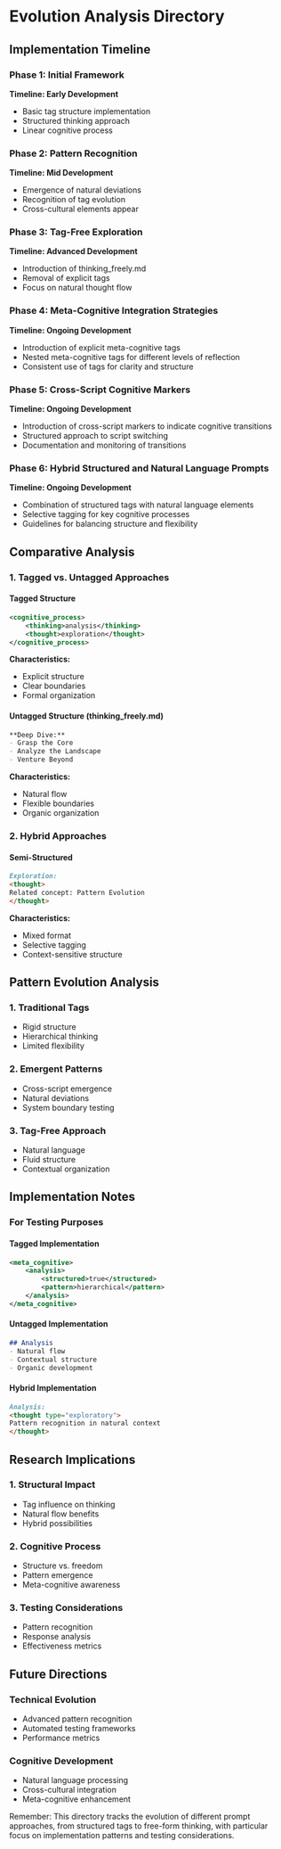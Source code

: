 # Evolution Analysis Directory

## Implementation Timeline

### Phase 1: Initial Framework
**Timeline: Early Development**
- Basic tag structure implementation
- Structured thinking approach
- Linear cognitive process

### Phase 2: Pattern Recognition
**Timeline: Mid Development**
- Emergence of natural deviations
- Recognition of tag evolution
- Cross-cultural elements appear

### Phase 3: Tag-Free Exploration
**Timeline: Advanced Development**
- Introduction of thinking_freely.md
- Removal of explicit tags
- Focus on natural thought flow

### Phase 4: Meta-Cognitive Integration Strategies
**Timeline: Ongoing Development**
- Introduction of explicit meta-cognitive tags
- Nested meta-cognitive tags for different levels of reflection
- Consistent use of tags for clarity and structure

### Phase 5: Cross-Script Cognitive Markers
**Timeline: Ongoing Development**
- Introduction of cross-script markers to indicate cognitive transitions
- Structured approach to script switching
- Documentation and monitoring of transitions

### Phase 6: Hybrid Structured and Natural Language Prompts
**Timeline: Ongoing Development**
- Combination of structured tags with natural language elements
- Selective tagging for key cognitive processes
- Guidelines for balancing structure and flexibility

## Comparative Analysis

### 1. Tagged vs. Untagged Approaches

#### Tagged Structure
```xml
<cognitive_process>
    <thinking>analysis</thinking>
    <thought>exploration</thought>
</cognitive_process>
```
**Characteristics:**
- Explicit structure
- Clear boundaries
- Formal organization

#### Untagged Structure (thinking_freely.md)
```markdown
**Deep Dive:**
- Grasp the Core
- Analyze the Landscape
- Venture Beyond
```
**Characteristics:**
- Natural flow
- Flexible boundaries
- Organic organization

### 2. Hybrid Approaches

#### Semi-Structured
```markdown
Exploration:
<thought>
Related concept: Pattern Evolution
</thought>
```
**Characteristics:**
- Mixed format
- Selective tagging
- Context-sensitive structure

## Pattern Evolution Analysis

### 1. Traditional Tags
- Rigid structure
- Hierarchical thinking
- Limited flexibility

### 2. Emergent Patterns
- Cross-script emergence
- Natural deviations
- System boundary testing

### 3. Tag-Free Approach
- Natural language
- Fluid structure
- Contextual organization

## Implementation Notes

### For Testing Purposes

#### Tagged Implementation
```xml
<meta_cognitive>
    <analysis>
        <structured>true</structured>
        <pattern>hierarchical</pattern>
    </analysis>
</meta_cognitive>
```

#### Untagged Implementation
```markdown
## Analysis
- Natural flow
- Contextual structure
- Organic development
```

#### Hybrid Implementation
```markdown
Analysis:
<thought type="exploratory">
Pattern recognition in natural context
</thought>
```

## Research Implications

### 1. Structural Impact
- Tag influence on thinking
- Natural flow benefits
- Hybrid possibilities

### 2. Cognitive Process
- Structure vs. freedom
- Pattern emergence
- Meta-cognitive awareness

### 3. Testing Considerations
- Pattern recognition
- Response analysis
- Effectiveness metrics

## Future Directions

### Technical Evolution
- Advanced pattern recognition
- Automated testing frameworks
- Performance metrics

### Cognitive Development
- Natural language processing
- Cross-cultural integration
- Meta-cognitive enhancement

Remember: This directory tracks the evolution of different prompt approaches, from structured tags to free-form thinking, with particular focus on implementation patterns and testing considerations. 
